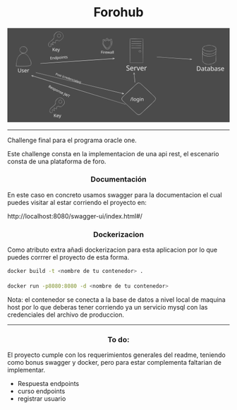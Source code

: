 <h1 align="center">Forohub</h1>


<img src='./assets/esp infrestructura.svg'>

---
<p>Challenge final para el programa oracle one.</p>


<p>Este challenge consta en la implementacion de una api rest, el escenario consta de una plataforma de foro. </p>


<h3 align="center">Documentación</h3>

<p>En este caso en concreto usamos swagger para la documentacion el cual puedes visitar al estar corriendo el proyecto en:

http://localhost:8080/swagger-ui/index.html#/
</p>

<h3 align="center">Dockerizacion</h3>
<p>Como atributo extra añadi dockerizacion para esta aplicacion por lo que puedes corrrer el proyecto de esta forma.</p>


```bash
docker build -t <nombre de tu contenedor> .

docker run -p8080:8080 -d <nombre de tu contenedor>
```

<p>Nota: el contenedor se conecta a la base de datos a nivel local de maquina host por lo que deberas tener corriendo ya un servicio mysql con las credenciales del archivo de produccion.</p>


---
<h3 align="center">To do:</h3>
<p>El proyecto cumple con los requerimientos generales del readme, teniendo como bonus swagger y docker, pero para estar complementa faltarian de implementar.

- Respuesta endpoints
- curso endpoints
- registrar usuario

</p>

